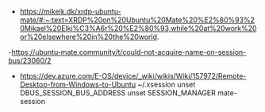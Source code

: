 - https://mikelk.dk/xrdp-ubuntu-mate/#:~:text=XRDP%20on%20Ubuntu%20Mate%20%E2%80%93%20Mikael%20Elki%C3%A6r%20%E2%80%93,while%20at%20work%20or%20elsewhere%20in%20the%20world.

-https://ubuntu-mate.community/t/could-not-acquire-name-on-session-bus/23060/2

- https://dev.azure.com/E-OS/device/_wiki/wikis/Wiki/157972/Remote-Desktop-from-Windows-to-Ubuntu
 ~/.xsession
unset DBUS_SESSION_BUS_ADDRESS
unset SESSION_MANAGER
mate-session